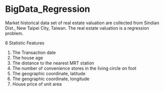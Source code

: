 # BigData_Regression
Market historical data set of real estate valuation are collected from Sindian Dist., New Taipei City, Taiwan.
The real estate valuation is a regression problem.

6 Statistic Features

1. The Transaction date
2. The house age
3. The distance to the nearest MRT station
4. The number of convenience stores in the living circle on foot
5. The geographic coordinate, latitude
6. The geographic coordinate, longitude
7. House price of unit area
